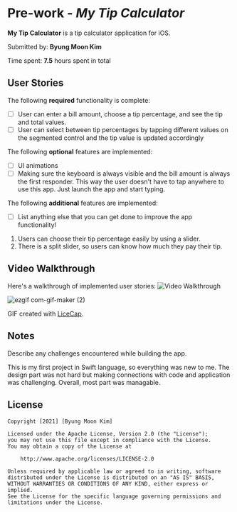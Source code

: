 # Pre-work - *My Tip Calculator*

**My Tip Calculator** is a tip calculator application for iOS.

Submitted by: **Byung Moon Kim**

Time spent: **7.5** hours spent in total

## User Stories

The following **required** functionality is complete:

* [ ] User can enter a bill amount, choose a tip percentage, and see the tip and total values.
* [ ] User can select between tip percentages by tapping different values on the segmented control and the tip value is updated accordingly

The following **optional** features are implemented:

* [ ] UI animations
* [ ] Making sure the keyboard is always visible and the bill amount is always the first responder. This way the user doesn't have to tap anywhere to use this app. Just launch the app and start typing.

The following **additional** features are implemented:

- [ ] List anything else that you can get done to improve the app functionality!
1. Users can choose their tip percentage easily by using a slider.
2. There is a split slider, so users can know how much they pay their tip.

## Video Walkthrough

Here's a walkthrough of implemented user stories:
<img src='http://i.imgur.com/ezgif.com-gif-maker (2).gif' title='Video Walkthrough' width='' alt='Video Walkthrough' />


![ezgif com-gif-maker (2)](https://user-images.githubusercontent.com/53587841/105974679-ffc2da00-6042-11eb-8750-4651e9078f0d.gif)

GIF created with [LiceCap](http://www.cockos.com/licecap/).




## Notes

Describe any challenges encountered while building the app.

This is my first project in Swift language, so everything was new to me.
The design part was not hard but making connections with code and application was challenging.
Overall, most part was managable.


## License

    Copyright [2021] [Byung Moon Kim]

    Licensed under the Apache License, Version 2.0 (the "License");
    you may not use this file except in compliance with the License.
    You may obtain a copy of the License at

        http://www.apache.org/licenses/LICENSE-2.0

    Unless required by applicable law or agreed to in writing, software
    distributed under the License is distributed on an "AS IS" BASIS,
    WITHOUT WARRANTIES OR CONDITIONS OF ANY KIND, either express or implied.
    See the License for the specific language governing permissions and
    limitations under the License.
